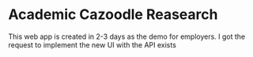 # Academic Cazoodle Reasearch
This web app is created in 2-3 days as the demo for employers. I got the request to implement the new UI with the API exists

